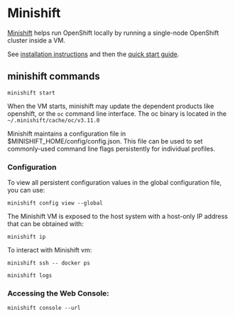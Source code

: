 # Minishift

[Minishift](https://github.com/minishift/minishift) helps run OpenShift locally by running a single-node OpenShift cluster inside a VM.

See [installation instructions](https://docs.okd.io/latest/minishift/getting-started/installing.html) and then the [quick start guide](https://docs.okd.io/latest/minishift/getting-started/quickstart.html). 

## minishift commands

```
minishift start
```

When the VM starts, minishift may update the dependent products like openshift, or the `oc` command line interface. The oc binary is located in the `~/.minishift/cache/oc/v3.11.0`

Minishift maintains a configuration file in $MINISHIFT_HOME/config/config.json. This file can be used to set commonly-used command line flags persistently for individual profiles.

### Configuration

To view all persistent configuration values in the global configuration file, you can use:
```
minishift config view --global
```

The Minishift VM is exposed to the host system with a host-only IP address that can be obtained with:

```
minishift ip
```

To interact with Minishift vm:

```
minishift ssh -- docker ps
```

```
minishift logs
```

### Accessing the Web Console:

```
minishift console --url
```

